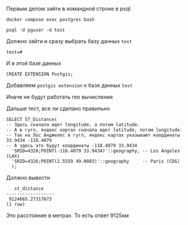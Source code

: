 Первым делом зайти в командной строке в psql.

```
docker compose exec postgres bash

psql -U pguser -d test
```

Должно зайти и сразу выбрать базу данных `test`

```
test=#
```

И в этой базе данных

```postgresql
CREATE EXTENSION Postgis;
```

Добавляем `postgis extension` к базе данных `test`

Иначе не будут работать гео вычисления

Дальше тест, все ли сделано правильно

```postgresql
SELECT ST_Distance(
-- Здесь сначала идет longitude, а потом latitude.
-- А в гугл, яндекс картах сначала идет latitude, потом longitude.
-- Так на Лос Анджелес в гугл, яндекс картах указывают координаты 33.9434 -118.4079
-- А здесь это будут координаты -118.4079 33.9434
  'SRID=4326;POINT(-118.4079 33.9434)'::geography, -- Los Angeles (LAX)
  'SRID=4326;POINT(2.5559 49.0083)'::geography     -- Paris (CDG)
  );
```

Должно вывести

```
   st_distance    
------------------
 9124665.27317673
(1 row)

```

Это расстояние в метрах. То есть ответ 9125км
